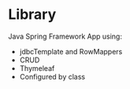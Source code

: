 # Library
Java Spring Framework App using:
- jdbcTemplate and RowMappers
- CRUD
- Thymeleaf
- Configured by class
